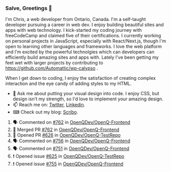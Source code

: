 ### Salve, Greetings 👋

I'm Chris, a web developer from Ontario, Canada. I'm a self-taught developer pursuing a career in web dev. I enjoy building beautiful sites and apps with web technology.
I kick-started my coding journey with freeCodeCamp and claimed five of their certifications.  I currently working on personal projects in JavaScript, especially with React/Next.js, though I'm open to learning other languages and frameworks. I love the web platform and I'm excited by the powerful technolgies which can developers can efficiently build amazing sites and apps with. Lately I've been getting my feet wet with larger projects by contributing to https://github.com/Automattic/wp-calypso .

When I get down to coding, I enjoy the satisfaction of creating complex interaction and the eye candy of adding styles to my HTML. 

- 💬 Ask me about putting your visual design into code. I enjoy CSS, but design isn't my strength, so I'd love to implement your amazing design.
- 📫 Reach me on: [Twitter](https://twitter.com/Christo28120856), [Linkedin](https://www.linkedin.com/in/christopher-stevers-07b9a5204/).
- ⌨ Check out my blog: [Scribo](https://christopherstevers.cf).
<!--
**Christopher-Stevers/Christopher-Stevers** is a ✨ _special_ ✨ repository because its `README.md` (this file) appears on your GitHub profile.

Here are some ideas to get you started:

- 🔭 I’m currently working on ...
- 🌱 I’m currently learning ...
- 👯 I’m looking to collaborate on ...
- 🤔 I’m looking for help with ...
- 😄 Pronouns: ...
- ⚡ Fun fact: ...
-->

<!--START_SECTION:activity-->
1. 🗣 Commented on [#762](https://github.com/OpenQDev/OpenQ-Frontend/issues/762) in [OpenQDev/OpenQ-Frontend](https://github.com/OpenQDev/OpenQ-Frontend)
2. 🎉 Merged PR [#762](https://github.com/OpenQDev/OpenQ-Frontend/pull/762) in [OpenQDev/OpenQ-Frontend](https://github.com/OpenQDev/OpenQ-Frontend)
3. 💪 Opened PR [#626](https://github.com/OpenQDev/OpenQ-TestRepo/pull/626) in [OpenQDev/OpenQ-TestRepo](https://github.com/OpenQDev/OpenQ-TestRepo)
4. 🗣 Commented on [#756](https://github.com/OpenQDev/OpenQ-Frontend/issues/756) in [OpenQDev/OpenQ-Frontend](https://github.com/OpenQDev/OpenQ-Frontend)
5. 🗣 Commented on [#751](https://github.com/OpenQDev/OpenQ-Frontend/issues/751) in [OpenQDev/OpenQ-Frontend](https://github.com/OpenQDev/OpenQ-Frontend)
6. ❗️ Opened issue [#625](https://github.com/OpenQDev/OpenQ-TestRepo/issues/625) in [OpenQDev/OpenQ-TestRepo](https://github.com/OpenQDev/OpenQ-TestRepo)
7. ❗️ Opened issue [#755](https://github.com/OpenQDev/OpenQ-Frontend/issues/755) in [OpenQDev/OpenQ-Frontend](https://github.com/OpenQDev/OpenQ-Frontend)
<!--END_SECTION:activity-->
